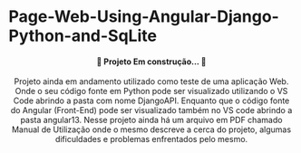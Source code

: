 # Page-Web-Using-Angular-Django-Python-and-SqLite
<h4 align="center"> 
 🚀 Projeto Em construção...  🚧
</h4>
<p align="center">Projeto ainda em andamento utilizado como teste de uma aplicação Web. Onde o seu código fonte em Python pode ser visualizado utilizando o VS Code abrindo a pasta com nome DjangoAPI. Enquanto que o código fonte do Angular (Front-End) pode ser visualizado também no VS code abrindo a pasta angular13. Nesse projeto ainda há um arquivo em PDF chamado Manual de Utilização onde o mesmo descreve a cerca do projeto, algumas dificuldades e problemas enfrentados pelo mesmo. </p>
